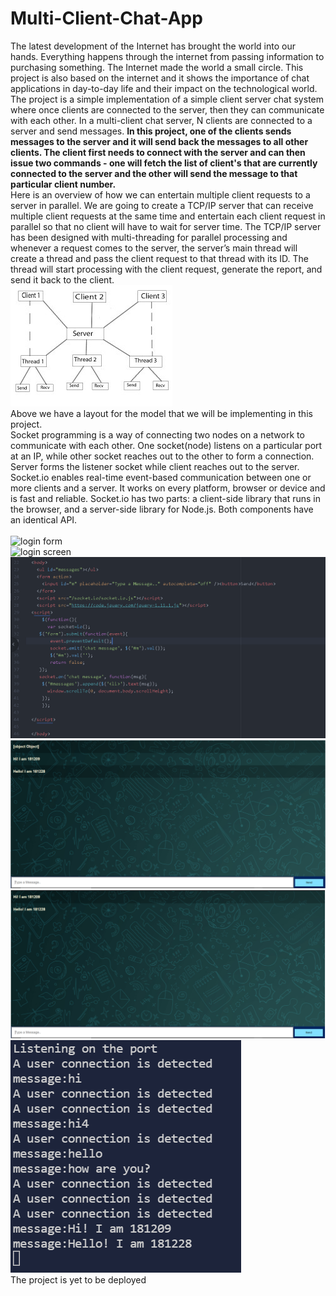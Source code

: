 # Multi-Client-Chat-App

The latest development of the Internet has brought the world into our hands. Everything happens through the internet from passing information to purchasing something. The Internet made the world a small circle. This project is also based on the internet and it shows the importance of chat applications in day-to-day life and their impact on the technological world.
</br>
The project is a simple implementation of a simple client server chat system where once clients are connected to the server, then they can communicate with each other. In a multi-client chat server, N clients are connected to a server and send messages. 
**In this project, one of the clients sends messages to the server and it will send back the messages to all other clients. The client first needs to connect with the server and can then issue two commands - one will fetch the list of client's that are currently connected to the server and the other will send the message to that particular client number.**
</br>
Here is an overview of how we can entertain multiple client requests to a server in parallel. We are going to create a TCP/IP server that can receive multiple client requests at the same time and entertain each client request in parallel so that no client will have to wait for server time. The TCP/IP server has been designed with multi-threading for parallel processing and whenever a request comes to the server, the server’s main thread will create a thread and pass the client request to that thread with its ID. The thread will start processing with the client request, generate the report, and send it back to the client.
</br>
![protocol](protocol.png)
</br>
Above we have a layout for the model that we will be implementing in this project.
</br>
Socket programming is a way of connecting two nodes on a network to communicate with each other. One socket(node) listens on a particular port at an IP, while other socket reaches out to the other to form a connection. Server forms the listener socket while client reaches out to the server.
Socket.io enables real-time event-based communication between one or more clients and a server. It works on every platform, browser or device and is fast and reliable. Socket.io has two parts: a client-side library that runs in the browser, and a server-side library for Node.js. Both components have an identical API.
</br>
</br>
![login form](login_form.png)
</br>
![login screen](login_screen.png)
</br>
![index](index.png)
</br>
![client1](client1.png)
</br>
![client2](client2.png)
</br>
![server](server.png)
</br>
The project is yet to be deployed

